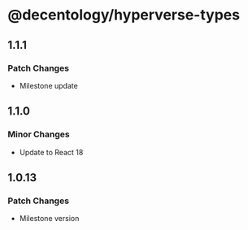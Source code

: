 # @decentology/hyperverse-types

## 1.1.1

### Patch Changes

-   Milestone update

## 1.1.0

### Minor Changes

-   Update to React 18

## 1.0.13

### Patch Changes

-   Milestone version
